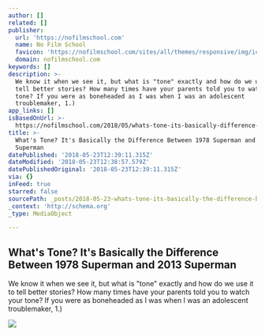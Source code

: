 ```yaml
---
author: []
related: []
publisher:
  url: 'https://nofilmschool.com'
  name: No Film School
  favicon: 'https://nofilmschool.com/sites/all/themes/responsive/img/icons/favicon.ico'
  domain: nofilmschool.com
keywords: []
description: >-
  We know it when we see it, but what is "tone" exactly and how do we use it to
  tell better stories? How many times have your parents told you to watch your
  tone? If you were as boneheaded as I was when I was an adolescent
  troublemaker, 1.)
app_links: []
isBasedOnUrl: >-
  https://nofilmschool.com/2018/05/whats-tone-its-basically-difference-between-1978-superman-and-2013-superman
title: >-
  What's Tone? It's Basically the Difference Between 1978 Superman and 2013
  Superman
datePublished: '2018-05-23T12:39:11.315Z'
dateModified: '2018-05-23T12:38:57.579Z'
datePublishedOriginal: '2018-05-23T12:39:11.315Z'
via: {}
inFeed: true
starred: false
sourcePath: _posts/2018-05-23-whats-tone-its-basically-the-difference-between-1978-supe.md
_context: 'http://schema.org'
_type: MediaObject

---
```

<article style=""><h1>What's Tone? It's Basically the Difference Between 1978 Superman and 2013 Superman</h1><p>We know it when we see it, but what is "tone" exactly and how do we use it to tell better stories? How many times have your parents told you to watch your tone? If you were as boneheaded as I was when I was an adolescent troublemaker, 1.)</p><img src="https://nofilmschool.com/sites/default/files/styles/facebook/public/superman_tone.jpg?itok=eD0Rzcws" /></article>